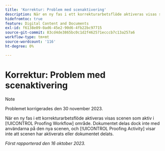 ```yaml
---
title: 'Korrektur: Problem med scenaktivering'
description: När en ny fas i ett korrekturarbetsflöde aktiveras visas scenen som aktiv i området för korrekturarbetsflöde. Dokumentet delas dock inte med användarna på den nya scenen och i området Korrekturaktivitet visas inte att scenen har aktiverats eller att dokumentet har delats.
hidefromtoc: true
feature: Digital Content and Documents
exl-id: f6138e09-0ad6-45e2-90d6-4fb22bc97715
source-git-commit: 83cd4de3865bc0c1d2f462571ecccb7c13a257a6
workflow-type: tm+mt
source-wordcount: '116'
ht-degree: 0%

---
```


# Korrektur: Problem med scenaktivering

>[!NOTE]
>
>Problemet korrigerades den 30 november 2023.

När en ny fas i ett korrekturarbetsflöde aktiveras visas scenen som aktiv i [!UICONTROL Proofing Workflow] område. Dokumentet delas dock inte med användarna på den nya scenen, och [!UICONTROL Proofing Activity] visar inte att scenen har aktiverats eller dokumentet delats.

_Först rapporterad den 16 oktober 2023._
